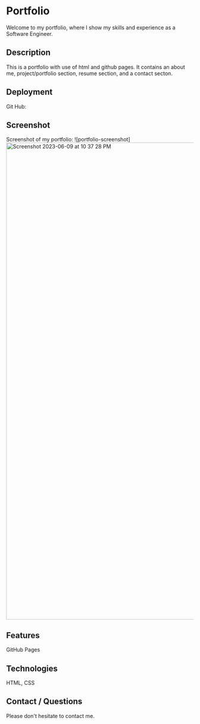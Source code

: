 # Portfolio

Welcome to my portfolio, where I show my skills and experience as a Software Engineer.

## Description

This is a portfolio with use of html and github pages. It contains an about me, project/portfolio section, resume section, and a contact secton.

## Deployment

Git Hub: 

## Screenshot

Screenshot of my portfolio:
![portfolio-screenshot] <img width="1280" alt="Screenshot 2023-06-09 at 10 37 28 PM" src="https://github.com/Santanaco/portfolio/assets/120610113/ee3f5eda-37f0-4df4-9d41-edf46271414f">


## Features

GitHub Pages

## Technologies

HTML, CSS

## Contact / Questions
  Please don't hesitate to contact me. 
